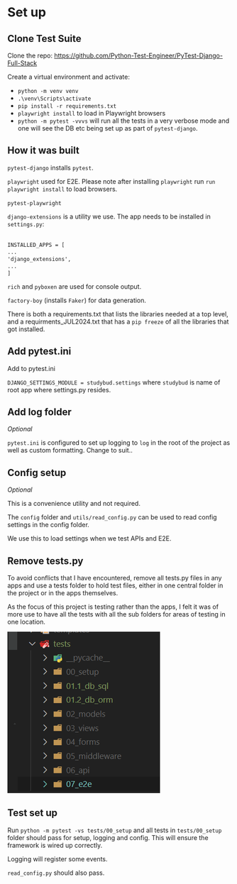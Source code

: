 # Set up

## Clone Test Suite

Clone the repo: https://github.com/Python-Test-Engineer/PyTest-Django-Full-Stack

Create a virtual environment and activate:

- `python -m venv venv`
- `.\venv\Scripts\activate`
- `pip install -r requirements.txt`
- `playwright install` to load in Playwright browsers
- `python -m pytest -vvvs` will run all the tests in a very verbose mode and one will see the DB etc being set up as part of `pytest-django`.

## How it was built

`pytest-django` installs `pytest`.

`playwright` used for E2E. Please note after installing `playwright` run `run playwright install` to load browsers.

`pytest-playwright`

`django-extensions` is a utility we use. The app needs to be installed in `settings.py`:

```

INSTALLED_APPS = [
...
'django_extensions',
...
]
```

`rich` and `pyboxen` are used for console output.

`factory-boy` (installs `Faker`) for data generation.

There is both a requirements.txt that lists the libraries needed at a top level, and a requirments_JUL2024.txt that has a `pip freeze` of all the libraries that got installed.

## Add pytest.ini

Add to pytest.ini

`DJANGO_SETTINGS_MODULE = studybud.settings` where `studybud` is name of root app where settings.py resides.

## Add log folder 

*Optional*

`pytest.ini` is configured to set up logging to `log` in the root of the project as well as custom formatting. Change to suit.. 

## Config setup

*Optional*

This is a convenience utility and not required.

The `config` folder and `utils/read_config.py` can be used to read config settings in the config folder.

We use this to load settings when we test APIs and E2E.

## Remove tests.py

To avoid conflicts that I have encountered, remove all tests.py files in any apps and use a tests folder to hold test files, either in one central folder in the project or in the apps themselves.

As the focus of this project is testing rather than the apps, I felt it was of more use to have all the tests with all the sub folders for areas of testing in one location.

![Tests](./images/tests_folder_structure.png)

## Test set up

Run `python -m pytest -vs tests/00_setup` and all tests in `tests/00_setup` folder should pass for setup, logging and config. This will ensure the framework is wired up correctly.

Logging will register some events.

`read_config.py` should also pass.

<br>